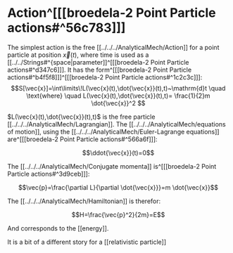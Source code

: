 # Action^[[[broedela-2 Point Particle actions#^56c783]]]
The simplest action is the free [[../../../AnalyticalMech/Action]] for a point particle at position $\vec{x}(t)$, where time is used as a [[../../Strings#^{space|parameter]]^[[[broedela-2 Point Particle actions#^d347c6]]]. It has the form^[[[broedela-2 Point Particle actions#^b4f5f8]]]^[[[broedela-2 Point Particle actions#^1c2c3c]]]:
$$S[\vec{x}]=\int\limits\!L(\vec{x}(t),\dot{\vec{x}}(t),t)~\mathrm{d}t \quad \text{where} \quad L(\vec{x}(t),\dot{\vec{x}}(t),t)= \frac{1}{2}m \dot{\vec{x}}^2
$$

$L(\vec{x}(t),\dot{\vec{x}}(t),t)$ is the free particle [[../../../AnalyticalMech/Lagrangian]]. The [[../../../AnalyticalMech/equations of motion]], using the [[../../../AnalyticalMech/Euler-Lagrange equations]] are^[[[broedela-2 Point Particle actions#^566a6f]]]:

$$\ddot{\vec{x}}(t)=0$$

The [[../../../AnalyticalMech/Conjugate momenta]] is^[[[broedela-2 Point Particle actions#^3d9ceb]]]:

$$\vec{p}=\frac{\partial L}{\partial \dot{\vec{x}}}=m \dot{\vec{x}}$$

The [[../../../AnalyticalMech/Hamiltonian]] is therefor:

$$H=\frac{\vec{p}^2}{2m}=E$$

And corresponds to the [[energy]].

It is a bit of a different story for a [[relativistic particle]]